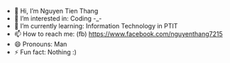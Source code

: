 - 👋 Hi, I’m Nguyen Tien Thang
- 👀 I’m interested in: Coding -_-
- 🌱 I’m currently learning: Information Technology in PTIT
- 📫 How to reach me: (fb) https://www.facebook.com/nguyenthang7215 
- 😄 Pronouns: Man
- ⚡ Fun fact: Nothing :)

<!---
NguyenThang7215/NguyenThang7215 is a ✨ special ✨ repository because its `README.md` (this file) appears on your GitHub profile.
You can click the Preview link to take a look at your changes.
--->
